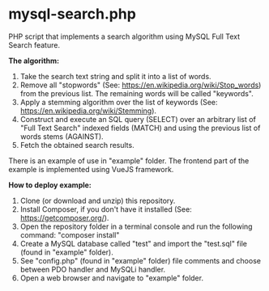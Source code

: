 # mysql-search.php
PHP script that implements a search algorithm using MySQL Full Text Search feature.

**The algorithm:**
1. Take the search text string and split it into a list of words.
2. Remove all "stopwords" (See: https://en.wikipedia.org/wiki/Stop_words) from the previous list. The remaining words will be called "keywords".
3. Apply a stemming algorithm over the list of keywords (See: https://en.wikipedia.org/wiki/Stemming).
4. Construct and execute an SQL query (SELECT) over an arbitrary list of "Full Text Search" indexed fields (MATCH) and using the previous list of words stems (AGAINST).
5. Fetch the obtained search results.

There is an example of use in "example" folder. The frontend part of the example is implemented using VueJS framework.

**How to deploy example:**
1. Clone (or download and unzip) this repository.
2. Install Composer, if you don't have it installed (See: https://getcomposer.org/).
3. Open the repository folder in a terminal console and run the following command: "composer install"
4. Create a MySQL database called "test" and import the "test.sql" file (found in "example" folder).
5. See "config.php" (found in "example" folder) file comments and choose between PDO handler and MySQLi handler.
6. Open a web browser and navigate to "example" folder.

